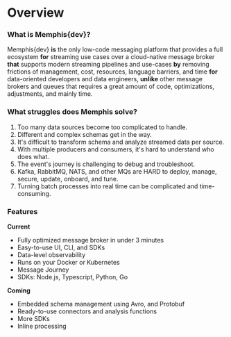 # Overview

### What is Memphis{dev}?

Memphis{dev} **is** the only low-code messaging platform that provides a full ecosystem **for** streaming use cases over a cloud-native message broker **that** supports modern streaming pipelines and use-cases **by** removing frictions of management, cost, resources, language barriers, and time **for** data-oriented developers and data engineers, **unlike** other message brokers and queues that requires a great amount of code, optimizations, adjustments, and mainly time.

### What struggles does Memphis solve?

1. Too many data sources become too complicated to handle.
2. Different and complex schemas get in the way.
3. It's difficult to transform schema and analyze streamed data per source.
4. With multiple producers and consumers, it's hard to understand who does what.
5. The event's journey is challenging to debug and troubleshoot.
6. Kafka, RabbitMQ, NATS, and other MQs are HARD to deploy, manage, secure, update, onboard, and tune.
7. Turning batch processes into real time can be complicated and time-consuming.

### Features

**Current**

* Fully optimized message broker in under 3 minutes
* Easy-to-use UI, CLI, and SDKs
* Data-level observability
* Runs on your Docker or Kubernetes
* Message Journey
* SDKs: Node.js, Typescript, Python, Go

**Coming**

* Embedded schema management using Avro, and Protobuf
* Ready-to-use connectors and analysis functions
* More SDKs
* Inline processing
